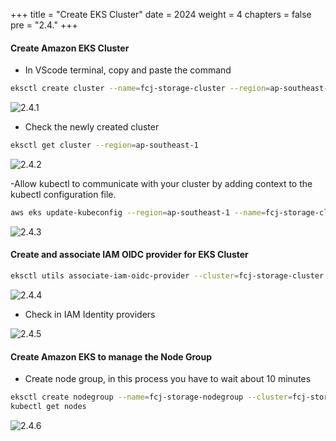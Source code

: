 +++
title = "Create EKS Cluster"
date = 2024
weight = 4
chapters = false
pre = "2.4."
+++

#### Create Amazon EKS Cluster

- In VScode terminal, copy and paste the command

```bash
eksctl create cluster --name=fcj-storage-cluster --region=ap-southeast-1 --zones=ap-southeast-1a,ap-southeast-1b --without-nodegroup
```

![2.4.1](/images/2-prerequisites/2.4.2.png)

- Check the newly created cluster

```bash
eksctl get cluster --region=ap-southeast-1
```

![2.4.2](/images/2-prerequisites/2.4.3.png)

-Allow kubectl to communicate with your cluster by adding context to the kubectl configuration file.

```bash
aws eks update-kubeconfig --region=ap-southeast-1 --name=fcj-storage-cluster
```

![2.4.3](/images/2-prerequisites/2.4.4.png)

#### Create and associate IAM OIDC provider for EKS Cluster

```bash
eksctl utils associate-iam-oidc-provider --cluster=fcj-storage-cluster --region=ap-southeast-1 --approve
```

![2.4.4](/images/2-prerequisites/2.4.5.png)

- Check in IAM Identity providers

![2.4.5](/images/2-prerequisites/2.4.6.png)

#### Create Amazon EKS to manage the Node Group

- Create node group, in this process you have to wait about 10 minutes

```bash
eksctl create nodegroup --name=fcj-storage-nodegroup --cluster=fcj-storage-cluster --region=ap-southeast-1 --node-type=t3.medium --nodes=1
kubectl get nodes

```

![2.4.6](/images/2-prerequisites/2.4.7.png)
